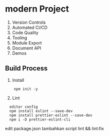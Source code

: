 # modern Project

1. Version Controls
2. Automated CI/CD
3. Code Quality
4. Tooling
5. Module Export
6. Document API
7. Demos

## Build Process

1. Install

```
    npm init -y
```

2. Lint

```
  editor config
  npm install eslint --save-dev
  npm install prettier-eslint --save-dev
  npm i -D prettier-eslint-cli
```
edit package.json tambahkan script lint && lint:fix


